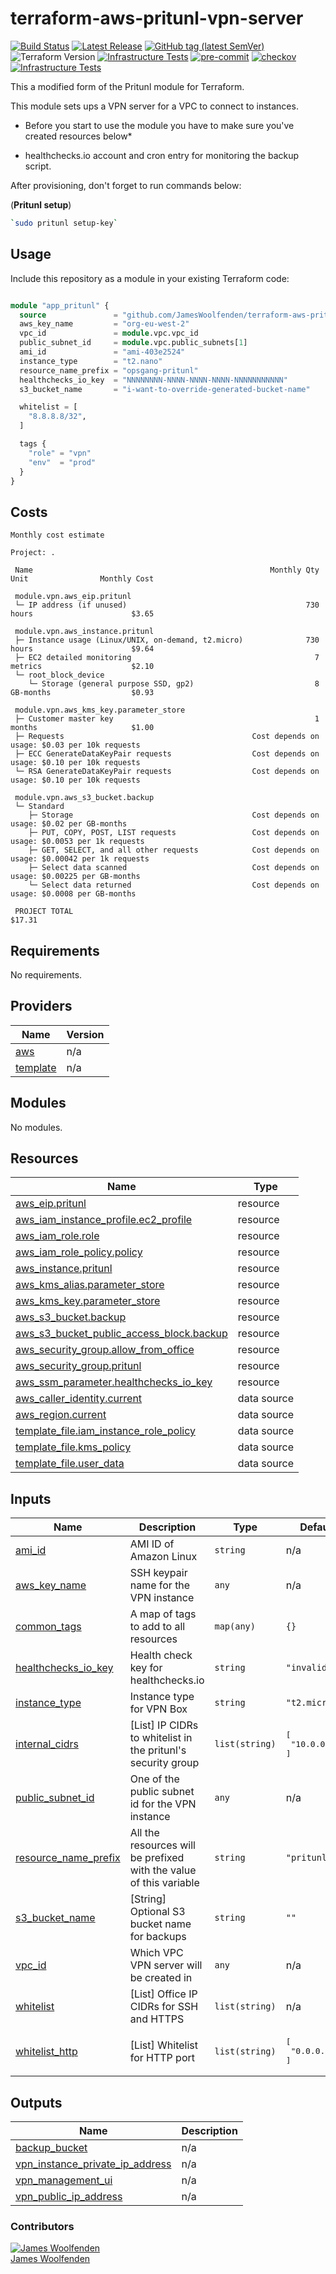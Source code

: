 # terraform-aws-pritunl-vpn-server

[![Build Status](https://github.com/JamesWoolfenden/terraform-aws-pritunl-vpn-server/workflows/Verify%20and%20Bump/badge.svg?branch=master)](https://github.com/JamesWoolfenden/terraform-aws-pritunl-vpn-server)
[![Latest Release](https://img.shields.io/github/release/JamesWoolfenden/terraform-aws-pritunl-vpn-server.svg)](https://github.com/JamesWoolfenden/terraform-aws-pritunl-vpn-server/releases/latest)
[![GitHub tag (latest SemVer)](https://img.shields.io/github/tag/JamesWoolfenden/terraform-aws-pritunl-vpn-server.svg?label=latest)](https://github.com/JamesWoolfenden/terraform-aws-pritunl-vpn-server/releases/latest)
![Terraform Version](https://img.shields.io/badge/tf-%3E%3D0.14.0-blue.svg)
[![Infrastructure Tests](https://www.bridgecrew.cloud/badges/github/JamesWoolfenden/terraform-aws-pritunl-vpn-server/cis_aws)](https://www.bridgecrew.cloud/link/badge?vcs=github&fullRepo=JamesWoolfenden%2Fterraform-aws-pritunl-vpn-server&benchmark=CIS+AWS+V1.2)
[![pre-commit](https://img.shields.io/badge/pre--commit-enabled-brightgreen?logo=pre-commit&logoColor=white)](https://github.com/pre-commit/pre-commit)
[![checkov](https://img.shields.io/badge/checkov-verified-brightgreen)](https://www.checkov.io/)
[![Infrastructure Tests](https://www.bridgecrew.cloud/badges/github/jameswoolfenden/terraform-aws-pritunl-vpn-server/general)](https://www.bridgecrew.cloud/link/badge?vcs=github&fullRepo=JamesWoolfenden%2Fterraform-aws-pritunl-vpn-server&benchmark=INFRASTRUCTURE+SECURITY)

This a modified form of the Pritunl module for Terraform.

This module sets ups a VPN server for a VPC to connect to instances.

- Before you start to use the module you have to make sure you've created resources below\*

- healthchecks.io account and cron entry for monitoring the backup script.

After provisioning, don't forget to run commands below:

(**Pritunl setup**)

```bash
`sudo pritunl setup-key`
```

## Usage

Include this repository as a module in your existing Terraform code:

```terraform

module "app_pritunl" {
  source               = "github.com/JamesWoolfenden/terraform-aws-pritunl-vpn-server"
  aws_key_name         = "org-eu-west-2"
  vpc_id               = module.vpc.vpc_id
  public_subnet_id     = module.vpc.public_subnets[1]
  ami_id               = "ami-403e2524"
  instance_type        = "t2.nano"
  resource_name_prefix = "opsgang-pritunl"
  healthchecks_io_key  = "NNNNNNNN-NNNN-NNNN-NNNN-NNNNNNNNNNN"
  s3_bucket_name       = "i-want-to-override-generated-bucket-name"

  whitelist = [
    "8.8.8.8/32",
  ]

  tags {
    "role" = "vpn"
    "env"  = "prod"
  }
}
```

## Costs

```text
Monthly cost estimate

Project: .

 Name                                                     Monthly Qty  Unit                Monthly Cost

 module.vpn.aws_eip.pritunl
 └─ IP address (if unused)                                        730  hours                      $3.65

 module.vpn.aws_instance.pritunl
 ├─ Instance usage (Linux/UNIX, on-demand, t2.micro)              730  hours                      $9.64
 ├─ EC2 detailed monitoring                                         7  metrics                    $2.10
 └─ root_block_device
    └─ Storage (general purpose SSD, gp2)                           8  GB-months                  $0.93

 module.vpn.aws_kms_key.parameter_store
 ├─ Customer master key                                             1  months                     $1.00
 ├─ Requests                                          Cost depends on usage: $0.03 per 10k requests
 ├─ ECC GenerateDataKeyPair requests                  Cost depends on usage: $0.10 per 10k requests
 └─ RSA GenerateDataKeyPair requests                  Cost depends on usage: $0.10 per 10k requests

 module.vpn.aws_s3_bucket.backup
 └─ Standard
    ├─ Storage                                        Cost depends on usage: $0.02 per GB-months
    ├─ PUT, COPY, POST, LIST requests                 Cost depends on usage: $0.0053 per 1k requests
    ├─ GET, SELECT, and all other requests            Cost depends on usage: $0.00042 per 1k requests
    ├─ Select data scanned                            Cost depends on usage: $0.00225 per GB-months
    └─ Select data returned                           Cost depends on usage: $0.0008 per GB-months

 PROJECT TOTAL                                                                                   $17.31
```
<!-- BEGINNING OF PRE-COMMIT-TERRAFORM DOCS HOOK -->
## Requirements

No requirements.

## Providers

| Name | Version |
|------|---------|
| <a name="provider_aws"></a> [aws](#provider\_aws) | n/a |
| <a name="provider_template"></a> [template](#provider\_template) | n/a |

## Modules

No modules.

## Resources

| Name | Type |
|------|------|
| [aws_eip.pritunl](https://registry.terraform.io/providers/hashicorp/aws/latest/docs/resources/eip) | resource |
| [aws_iam_instance_profile.ec2_profile](https://registry.terraform.io/providers/hashicorp/aws/latest/docs/resources/iam_instance_profile) | resource |
| [aws_iam_role.role](https://registry.terraform.io/providers/hashicorp/aws/latest/docs/resources/iam_role) | resource |
| [aws_iam_role_policy.policy](https://registry.terraform.io/providers/hashicorp/aws/latest/docs/resources/iam_role_policy) | resource |
| [aws_instance.pritunl](https://registry.terraform.io/providers/hashicorp/aws/latest/docs/resources/instance) | resource |
| [aws_kms_alias.parameter_store](https://registry.terraform.io/providers/hashicorp/aws/latest/docs/resources/kms_alias) | resource |
| [aws_kms_key.parameter_store](https://registry.terraform.io/providers/hashicorp/aws/latest/docs/resources/kms_key) | resource |
| [aws_s3_bucket.backup](https://registry.terraform.io/providers/hashicorp/aws/latest/docs/resources/s3_bucket) | resource |
| [aws_s3_bucket_public_access_block.backup](https://registry.terraform.io/providers/hashicorp/aws/latest/docs/resources/s3_bucket_public_access_block) | resource |
| [aws_security_group.allow_from_office](https://registry.terraform.io/providers/hashicorp/aws/latest/docs/resources/security_group) | resource |
| [aws_security_group.pritunl](https://registry.terraform.io/providers/hashicorp/aws/latest/docs/resources/security_group) | resource |
| [aws_ssm_parameter.healthchecks_io_key](https://registry.terraform.io/providers/hashicorp/aws/latest/docs/resources/ssm_parameter) | resource |
| [aws_caller_identity.current](https://registry.terraform.io/providers/hashicorp/aws/latest/docs/data-sources/caller_identity) | data source |
| [aws_region.current](https://registry.terraform.io/providers/hashicorp/aws/latest/docs/data-sources/region) | data source |
| [template_file.iam_instance_role_policy](https://registry.terraform.io/providers/hashicorp/template/latest/docs/data-sources/file) | data source |
| [template_file.kms_policy](https://registry.terraform.io/providers/hashicorp/template/latest/docs/data-sources/file) | data source |
| [template_file.user_data](https://registry.terraform.io/providers/hashicorp/template/latest/docs/data-sources/file) | data source |

## Inputs

| Name | Description | Type | Default | Required |
|------|-------------|------|---------|:--------:|
| <a name="input_ami_id"></a> [ami\_id](#input\_ami\_id) | AMI ID of Amazon Linux | `string` | n/a | yes |
| <a name="input_aws_key_name"></a> [aws\_key\_name](#input\_aws\_key\_name) | SSH keypair name for the VPN instance | `any` | n/a | yes |
| <a name="input_common_tags"></a> [common\_tags](#input\_common\_tags) | A map of tags to add to all resources | `map(any)` | `{}` | no |
| <a name="input_healthchecks_io_key"></a> [healthchecks\_io\_key](#input\_healthchecks\_io\_key) | Health check key for healthchecks.io | `string` | `"invalid"` | no |
| <a name="input_instance_type"></a> [instance\_type](#input\_instance\_type) | Instance type for VPN Box | `string` | `"t2.micro"` | no |
| <a name="input_internal_cidrs"></a> [internal\_cidrs](#input\_internal\_cidrs) | [List] IP CIDRs to whitelist in the pritunl's security group | `list(string)` | <pre>[<br>  "10.0.0.0/8"<br>]</pre> | no |
| <a name="input_public_subnet_id"></a> [public\_subnet\_id](#input\_public\_subnet\_id) | One of the public subnet id for the VPN instance | `any` | n/a | yes |
| <a name="input_resource_name_prefix"></a> [resource\_name\_prefix](#input\_resource\_name\_prefix) | All the resources will be prefixed with the value of this variable | `string` | `"pritunl"` | no |
| <a name="input_s3_bucket_name"></a> [s3\_bucket\_name](#input\_s3\_bucket\_name) | [String] Optional S3 bucket name for backups | `string` | `""` | no |
| <a name="input_vpc_id"></a> [vpc\_id](#input\_vpc\_id) | Which VPC VPN server will be created in | `any` | n/a | yes |
| <a name="input_whitelist"></a> [whitelist](#input\_whitelist) | [List] Office IP CIDRs for SSH and HTTPS | `list(string)` | n/a | yes |
| <a name="input_whitelist_http"></a> [whitelist\_http](#input\_whitelist\_http) | [List] Whitelist for HTTP port | `list(string)` | <pre>[<br>  "0.0.0.0/0"<br>]</pre> | no |

## Outputs

| Name | Description |
|------|-------------|
| <a name="output_backup_bucket"></a> [backup\_bucket](#output\_backup\_bucket) | n/a |
| <a name="output_vpn_instance_private_ip_address"></a> [vpn\_instance\_private\_ip\_address](#output\_vpn\_instance\_private\_ip\_address) | n/a |
| <a name="output_vpn_management_ui"></a> [vpn\_management\_ui](#output\_vpn\_management\_ui) | n/a |
| <a name="output_vpn_public_ip_address"></a> [vpn\_public\_ip\_address](#output\_vpn\_public\_ip\_address) | n/a |
<!-- END OF PRE-COMMIT-TERRAFORM DOCS HOOK -->
### Contributors

[![James Woolfenden][jameswoolfenden_avatar]][jameswoolfenden_homepage]<br/>[James Woolfenden][jameswoolfenden_homepage]

[jameswoolfenden_homepage]: https://github.com/jameswoolfenden
[jameswoolfenden_avatar]: https://github.com/jameswoolfenden.png?size=150
[github]: https://github.com/jameswoolfenden
[linkedin]: https://www.linkedin.com/in/jameswoolfenden/
[twitter]: https://twitter.com/JimWoolfenden
[share_twitter]: https://twitter.com/intent/tweet/?text=terraform-aws-pritunl-vpn-server&url=https://github.com/jameswoolfenden/terraform-aws-pritunl-vpn-server
[share_linkedin]: https://www.linkedin.com/shareArticle?mini=true&title=terraform-aws-pritunl-vpn-server&url=https://github.com/jameswoolfenden/terraform-aws-pritunl-vpn-server
[share_reddit]: https://reddit.com/submit/?url=https://github.com/jameswoolfenden/terraform-aws-pritunl-vpn-server
[share_facebook]: https://facebook.com/sharer/sharer.php?u=https://github.com/jameswoolfenden/terraform-aws-pritunl-vpn-server
[share_email]: mailto:?subject=terraform-aws-pritunl-vpn-server&body=https://github.com/jameswoolfenden/terraform-aws-pritunl-vpn-server
